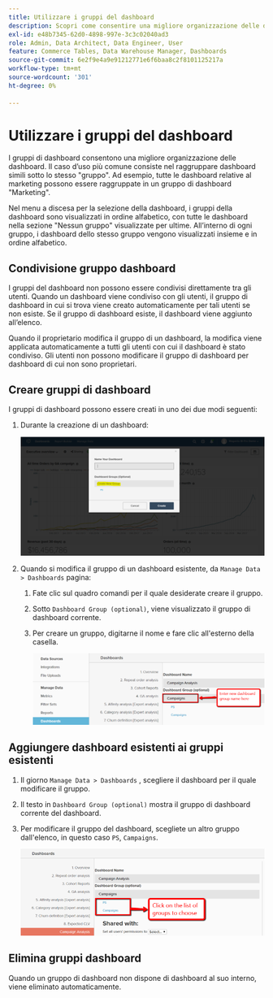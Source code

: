 ```yaml
---
title: Utilizzare i gruppi del dashboard
description: Scopri come consentire una migliore organizzazione delle dashboard.
exl-id: e48b7345-62d0-4898-997e-3c3c02040ad3
role: Admin, Data Architect, Data Engineer, User
feature: Commerce Tables, Data Warehouse Manager, Dashboards
source-git-commit: 6e2f9e4a9e91212771e6f6baa8c2f8101125217a
workflow-type: tm+mt
source-wordcount: '301'
ht-degree: 0%

---
```


# Utilizzare i gruppi del dashboard

I gruppi di dashboard consentono una migliore organizzazione delle dashboard. Il caso d’uso più comune consiste nel raggruppare dashboard simili sotto lo stesso &quot;gruppo&quot;. Ad esempio, tutte le dashboard relative al marketing possono essere raggruppate in un gruppo di dashboard &quot;Marketing&quot;.

Nel menu a discesa per la selezione della dashboard, i gruppi della dashboard sono visualizzati in ordine alfabetico, con tutte le dashboard nella sezione &quot;Nessun gruppo&quot; visualizzate per ultime. All’interno di ogni gruppo, i dashboard dello stesso gruppo vengono visualizzati insieme e in ordine alfabetico.

## Condivisione gruppo dashboard

I gruppi del dashboard non possono essere condivisi direttamente tra gli utenti. Quando un dashboard viene condiviso con gli utenti, il gruppo di dashboard in cui si trova viene creato automaticamente per tali utenti se non esiste. Se il gruppo di dashboard esiste, il dashboard viene aggiunto all’elenco.

Quando il proprietario modifica il gruppo di un dashboard, la modifica viene applicata automaticamente a tutti gli utenti con cui il dashboard è stato condiviso. Gli utenti non possono modificare il gruppo di dashboard per dashboard di cui non sono proprietari.

## Creare gruppi di dashboard

I gruppi di dashboard possono essere creati in uno dei due modi seguenti:

1. Durante la creazione di un dashboard:

   ![crea gruppo dashboard](../../assets/create-dashboard-groups-new-dashboard.png)

1. Quando si modifica il gruppo di un dashboard esistente, da `Manage Data > Dashboards` pagina:

   1. Fate clic sul quadro comandi per il quale desiderate creare il gruppo.

   1. Sotto `Dashboard Group (optional)`, viene visualizzato il gruppo di dashboard corrente.

   1. Per creare un gruppo, digitarne il nome e fare clic all&#39;esterno della casella.

      ![crea gruppo dashboard](../../assets/create-dashboard-groups-existing-dashboard.png)

## Aggiungere dashboard esistenti ai gruppi esistenti

1. Il giorno `Manage Data > Dashboards` , scegliere il dashboard per il quale modificare il gruppo.

1. Il testo in `Dashboard Group (optional)` mostra il gruppo di dashboard corrente del dashboard.

1. Per modificare il gruppo del dashboard, scegliete un altro gruppo dall&#39;elenco, in questo caso `PS`, `Campaigns`.

   ![cambia dashboard gruppo](../../assets/add-existing-dashboard-existing-group.png)

## Elimina gruppi dashboard

Quando un gruppo di dashboard non dispone di dashboard al suo interno, viene eliminato automaticamente.
